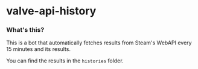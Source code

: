 # valve-api-history

### What's this?
This is a bot that automatically fetches results from Steam's WebAPI every 15 minutes and its results.

You can find the results in the `histories` folder.